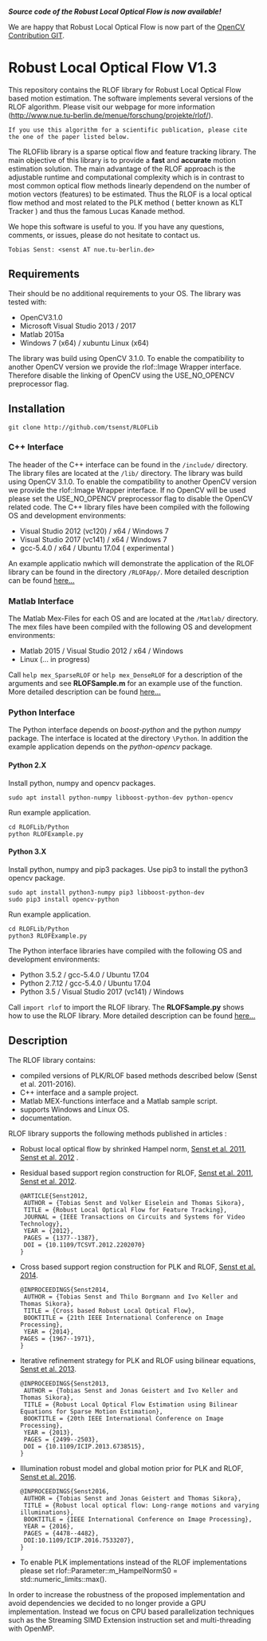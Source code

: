 ***Source code of the Robust Local Optical Flow is now available!***

We are happy that Robust Local Optical Flow is now part of the [OpenCV Contribution GIT](https://github.com/opencv/opencv_contrib).

# Robust Local Optical Flow V1.3
This repository contains the RLOF library for Robust Local Optical Flow based motion estimation. The software implements several versions of the RLOF algorithm.
Please visit our webpage for more information (http://www.nue.tu-berlin.de/menue/forschung/projekte/rlof/).

	If you use this algorithm for a scientific publication, please cite the one of the paper listed below.

The RLOFlib library is a sparse optical flow and feature tracking library. The main objective of this library is to provide a **fast** and **accurate** motion estimation solution.
The main advantage of the RLOF approach is the adjustable runtime and computational complexity which is in contrast to most common optical flow methods linearly dependend on the number of motion vectors (features) to be estimated.
Thus the RLOF is a local optical flow method and most related to the PLK method ( better known as KLT Tracker ) and thus the famous Lucas Kanade method. 

We hope this software is useful to you. If you have any questions, comments, or issues, please do not hesitate to contact us.

	Tobias Senst: <senst AT nue.tu-berlin.de> 


## Requirements
Their should be no additional requirements to your OS. The library was tested with:
  - OpenCV3.1.0
  - Microsoft Visual Studio 2013 / 2017
  - Matlab 2015a
  - Windows 7 (x64) / xubuntu Linux (x64)
  
The library was build using OpenCV 3.1.0. To enable the compatibility to another OpenCV version we provide the rlof::Image Wrapper interface.
Therefore disable the linking of OpenCV using the USE_NO_OPENCV preprocessor flag.

## Installation 

```
git clone http://github.com/tsenst/RLOFLib
```
### C++ Interface 

The header of the C++ interface can be found in the `/include/` directory. The library files are located at the `/lib/` directory.
The library was build using OpenCV 3.1.0. To enable the compatibility to another OpenCV version we provide the rlof::Image Wrapper interface.
If no OpenCV will be used please set the USE_NO_OPENCV preprocessor flag to disable the OpenCV related code.
The C++ library files have been compiled with the following OS and development environments:
  - Visual Studio 2012 (vc120) / x64 / Windows 7 
  - Visual Studio 2017 (vc141) / x64 / Windows 7 
  - gcc-5.4.0 / x64 / Ubuntu 17.04 ( experimental )

An example applicatio nwhich will demonstrate the application of the RLOF library can be found in the directory `/RLOFApp/`.
More detailed description can be found [here...](https://github.com/tsenst/RLOFLib/tree/master/RLOFSample)

### Matlab Interface
The Matlab Mex-Files for each OS and are located at the `/Matlab/` directory.
The mex files have been compiled with the following OS and development environments:
  - Matlab 2015 / Visual Studio 2012 / x64 / Windows
  - Linux (... in progress)

Call `help mex_SparseRLOF` or `help mex_DenseRLOF` for a description of the arguments and see **RLOFSample.m** for an example use of the function.  
More detailed description can be found [here...](https://github.com/tsenst/RLOFLib/tree/master/Matlab)

### Python Interface 
The Python interface depends on *boost-python* and the python *numpy* package. The interface is located at the directory `\Python`.
In addition the example application depends on the *python-opencv* package.
#### Python 2.X
Install python, numpy and opencv packages.
```
sudo apt install python-numpy libboost-python-dev python-opencv
```
Run example application.
```
cd RLOFLib/Python
python RLOFExample.py
```
#### Python 3.X
Install python, numpy and pip3 packages. Use pip3 to install the python3 opencv package.
```
sudo apt install python3-numpy pip3 libboost-python-dev
sudo pip3 install opencv-python
```
Run example application.
```
cd RLOFLib/Python
python3 RLOFExample.py
```

The Python interface libraries have compiled with the following OS and development environments:
  - Python 3.5.2 / gcc-5.4.0 / Ubuntu 17.04 
  - Python 2.7.12 / gcc-5.4.0 / Ubuntu 17.04 
  - Python 3.5 / Visual Studio 2017 (vc141) / Windows 
	
Call `import rlof` to import the RLOF library. The **RLOFSample.py** shows how to use the RLOF library.
More detailed description can be found [here...](https://github.com/tsenst/RLOFLib/tree/master/Python)
	
## Description 
The RLOF library contains:
 
  - compiled versions of PLK/RLOF based methods described below (Senst et al. 2011-2016).
  - C++ interface and a sample project.
  - Matlab MEX-functions interface and a Matlab sample script.
  - supports Windows and Linux OS.
  - documentation.
  
   
RLOF library supports the following methods published in articles :
  
  - Robust local optical flow by shrinked Hampel norm, <a href="http://elvera.nue.tu-berlin.de/files/1277Senst2011.pdf">Senst et al. 2011</a>, <a href="http://elvera.nue.tu-berlin.de/files/1349Senst2012.pdf">Senst et al. 2012</a> .
  - Residual based support region construction for RLOF, <a href="http://elvera.nue.tu-berlin.de/files/1277Senst2011.pdf">Senst et al. 2011</a>, <a href="http://elvera.nue.tu-berlin.de/files/1349Senst2012.pdf">Senst et al. 2012</a>.
  
  		@ARTICLE{Senst2012,
		 AUTHOR = {Tobias Senst and Volker Eiselein and Thomas Sikora},
		 TITLE = {Robust Local Optical Flow for Feature Tracking},
		 JOURNAL = {IEEE Transactions on Circuits and Systems for Video Technology},
		 YEAR = {2012},                                                             
		 PAGES = {1377--1387},                                                      
		 DOI = {10.1109/TCSVT.2012.2202070}                                         
		} 
				
  - Cross based support region construction for PLK and RLOF, <a href="http://elvera.nue.tu-berlin.de/files/1448Senst2014.pdf">Senst et al. 2014</a>.
  
  		@INPROCEEDINGS{Senst2014,		    									
		 AUTHOR = {Tobias Senst and Thilo Borgmann and Ivo Keller and Thomas Sikora},
		 TITLE = {Cross based Robust Local Optical Flow},							
		 BOOKTITLE = {21th IEEE International Conference on Image Processing},      
		 YEAR = {2014},															    	 PAGES = {1967--1971},													    		}		 
		 
  - Iterative refinement strategy for PLK and RLOF using bilinear equations, <a href="http://elvera.nue.tu-berlin.de/files/1422Senst2013.pdf">Senst et al. 2013</a>.
  
 		@INPROCEEDINGS{Senst2013,	   
		 AUTHOR = {Tobias Senst and Jonas Geistert and Ivo Keller and Thomas Sikora},	
		 TITLE = {Robust Local Optical Flow Estimation using Bilinear Equations for Sparse Motion Estimation},	
		 BOOKTITLE = {20th IEEE International Conference on Image Processing},	   
		 YEAR = {2013},													    
		 PAGES = {2499--2503},
		 DOI = {10.1109/ICIP.2013.6738515},	
		}	
		
  - Illumination robust model and global motion prior for PLK and RLOF, <a href="http://elvera.nue.tu-berlin.de/files/1496Senst2016.pdf">Senst et al. 2016</a>.
  
		@INPROCEEDINGS{Senst2016,			    							
		 AUTHOR = {Tobias Senst and Jonas Geistert and Thomas Sikora},		
		 TITLE = {Robust local optical flow: Long-range motions and varying illuminations},				
		 BOOKTITLE = {IEEE International Conference on Image Processing},		
		 YEAR = {2016},			
		 PAGES = {4478--4482},													
		 DOI:10.1109/ICIP.2016.7533207},										
		}
		
  - To enable PLK implementations instead of the RLOF implementations please set rlof::Parameter::m_HampelNormS0 = std::numeric_limits<float>::max().
    
In order to increase the robustness of the proposed implementation and avoid dependencies we decided to no longer provide a GPU implementation. Instead we focus on CPU based 
parallelization techniques such as the Streaming SIMD Extension instruction set and multi-threading with OpenMP. 
  

